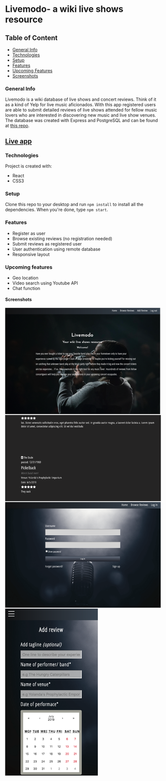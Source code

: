 # Livemodo- a wiki live shows resource

## Table of Content
* [General Info](#general-info)
* [Technologies](#technologies)
* [Setup](#setup)
* [Features](#features)
* [Upcoming Features](#upcoming-features)
* [Screenshots](#screenshots)

### General Info
Livemodo is a wiki database of live shows and concert reviews. Think of it as a kind of Yelp for live music aficionados. With this app registered users are able to submit detailed reviews of live shows attended for fellow music lovers who are interested in discovering new music and live show venues. The database was created with Express and PostgreSQL and can be found at [this repo](https://github.com/BC1985/livemodo_db).

## [Live app](https://livemodo.benjcohen1985.now.sh/)


### Technologies
Project is created with:
* React
* CSS3

### Setup
Clone this repo to your desktop and run `npm install` to install all the dependencies. When you're done, type `npm start`.

### Features 
* Register as user
* Browse existing reviews (no registration needed)
* Submit reviews as registered user
* User authentication using remote database
* Responsive layout

### Upcoming features
* Geo location
* Video search using Youtube API
* Chat function

#### Screenshots
<img src="src/images/screenshot1.png" width="600">
<img src="src/images/screenshot2.png" width="600">
<img src="src/images/screenshot3.png" width="600">
<img src="src/images/screenshot4.png" width="300">




